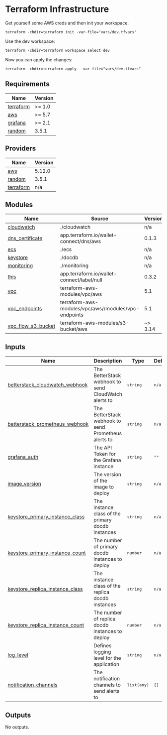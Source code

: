 # Terraform Infrastructure

Get yourself some AWS creds and then init your workspace:

`terraform -chdir=terraform init -var-file="vars/dev.tfvars"`

Use the dev workspace:

`terraform -chdir=terraform workspace select dev`

Now you can apply the changes:

`terraform -chdir=terraform apply  -var-file="vars/dev.tfvars"`

<!-- BEGIN_TF_DOCS -->

## Requirements

| Name | Version |
|------|---------|
| <a name="requirement_terraform"></a> [terraform](#requirement\_terraform) | >= 1.0 |
| <a name="requirement_aws"></a> [aws](#requirement\_aws) | >= 5.7 |
| <a name="requirement_grafana"></a> [grafana](#requirement\_grafana) | >= 2.1 |
| <a name="requirement_random"></a> [random](#requirement\_random) | 3.5.1 |
## Providers

| Name | Version |
|------|---------|
| <a name="provider_aws"></a> [aws](#provider\_aws) | 5.12.0 |
| <a name="provider_random"></a> [random](#provider\_random) | 3.5.1 |
| <a name="provider_terraform"></a> [terraform](#provider\_terraform) | n/a |
## Modules

| Name | Source | Version |
|------|--------|---------|
| <a name="module_cloudwatch"></a> [cloudwatch](#module\_cloudwatch) | ./cloudwatch | n/a |
| <a name="module_dns_certificate"></a> [dns\_certificate](#module\_dns\_certificate) | app.terraform.io/wallet-connect/dns/aws | 0.1.3 |
| <a name="module_ecs"></a> [ecs](#module\_ecs) | ./ecs | n/a |
| <a name="module_keystore"></a> [keystore](#module\_keystore) | ./docdb | n/a |
| <a name="module_monitoring"></a> [monitoring](#module\_monitoring) | ./monitoring | n/a |
| <a name="module_this"></a> [this](#module\_this) | app.terraform.io/wallet-connect/label/null | 0.3.2 |
| <a name="module_vpc"></a> [vpc](#module\_vpc) | terraform-aws-modules/vpc/aws | 5.1 |
| <a name="module_vpc_endpoints"></a> [vpc\_endpoints](#module\_vpc\_endpoints) | terraform-aws-modules/vpc/aws//modules/vpc-endpoints | 5.1 |
| <a name="module_vpc_flow_s3_bucket"></a> [vpc\_flow\_s3\_bucket](#module\_vpc\_flow\_s3\_bucket) | terraform-aws-modules/s3-bucket/aws | ~> 3.14 |

## Inputs
| Name | Description | Type | Default | Required |
|------|-------------|------|---------|:--------:|
| <a name="input_betterstack_cloudwatch_webhook"></a> [betterstack\_cloudwatch\_webhook](#input\_betterstack\_cloudwatch\_webhook) | The BetterStack webhook to send CloudWatch alerts to |  <pre lang="json">string</pre> |  <pre lang="json">n/a</pre> |  yes |
| <a name="input_betterstack_prometheus_webhook"></a> [betterstack\_prometheus\_webhook](#input\_betterstack\_prometheus\_webhook) | The BetterStack webhook to send Prometheus alerts to |  <pre lang="json">string</pre> |  <pre lang="json">n/a</pre> |  yes |
| <a name="input_grafana_auth"></a> [grafana\_auth](#input\_grafana\_auth) | The API Token for the Grafana instance |  <pre lang="json">string</pre> |  <pre lang="json">""</pre> |  no |
| <a name="input_image_version"></a> [image\_version](#input\_image\_version) | The version of the image to deploy |  <pre lang="json">string</pre> |  <pre lang="json">n/a</pre> |  yes |
| <a name="input_keystore_primary_instance_class"></a> [keystore\_primary\_instance\_class](#input\_keystore\_primary\_instance\_class) | The instance class of the primary docdb instances |  <pre lang="json">string</pre> |  <pre lang="json">n/a</pre> |  yes |
| <a name="input_keystore_primary_instance_count"></a> [keystore\_primary\_instance\_count](#input\_keystore\_primary\_instance\_count) | The number of primary docdb instances to deploy |  <pre lang="json">number</pre> |  <pre lang="json">n/a</pre> |  yes |
| <a name="input_keystore_replica_instance_class"></a> [keystore\_replica\_instance\_class](#input\_keystore\_replica\_instance\_class) | The instance class of the replica docdb instances |  <pre lang="json">string</pre> |  <pre lang="json">n/a</pre> |  yes |
| <a name="input_keystore_replica_instance_count"></a> [keystore\_replica\_instance\_count](#input\_keystore\_replica\_instance\_count) | The number of replica docdb instances to deploy |  <pre lang="json">number</pre> |  <pre lang="json">n/a</pre> |  yes |
| <a name="input_log_level"></a> [log\_level](#input\_log\_level) | Defines logging level for the application |  <pre lang="json">string</pre> |  <pre lang="json">n/a</pre> |  yes |
| <a name="input_notification_channels"></a> [notification\_channels](#input\_notification\_channels) | The notification channels to send alerts to |  <pre lang="json">list(any)</pre> |  <pre lang="json">[]</pre> |  no |
## Outputs

No outputs.


<!-- END_TF_DOCS -->
